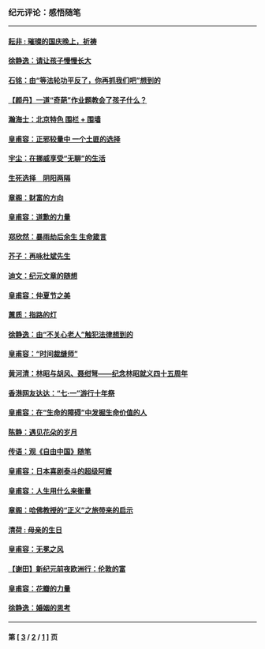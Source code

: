 ### 纪元评论：感悟随笔
---
#### [耘非 : 璀璨的国庆晚上，祈祷](../../pages/nsc1035/n3939615.md) 
#### [徐静逸：请让孩子慢慢长大](../../pages/nsc1035/n3938934.md) 
#### [石铭：由“等法轮功平反了，你再抓我们吧”想到的](../../pages/nsc1035/n3932014.md) 
#### [【颜丹】一道“奇葩”作业题教会了孩子什么？](../../pages/nsc1035/n3931311.md) 
#### [瀚海士：北京特色  围栏 + 围墙](../../pages/nsc1035/n3925206.md) 
#### [皇甫容：正邪较量中 一个土匪的选择](../../pages/nsc1035/n3923413.md) 
#### [宇尘：在挪威享受“无聊”的生活](../../pages/nsc1035/n3923271.md) 
#### [生死选择　阴阳两隔](../../pages/nsc1035/n3916967.md) 
#### [章阁：财富的方向](../../pages/nsc1035/n3916483.md) 
#### [皇甫容：道歉的力量](../../pages/nsc1035/n3916134.md) 
#### [郑欣然：暴雨劫后余生 生命箴言](../../pages/nsc1035/n3913228.md) 
#### [芥子：再咏杜斌先生](../../pages/nsc1035/n3912938.md) 
#### [迪文：纪元文章的随想](../../pages/nsc1035/n3912921.md) 
#### [皇甫容：仲夏节之美](../../pages/nsc1035/n3912245.md) 
#### [蕙质：指路的灯](../../pages/nsc1035/n3910281.md) 
#### [徐静逸：由“不关心老人”触犯法律想到的](../../pages/nsc1035/n3909654.md) 
#### [皇甫容：“时间裁缝师”](../../pages/nsc1035/n3909308.md) 
#### [黄河清：林昭与胡风、聂绀弩——纪念林昭就义四十五周年](../../pages/nsc1035/n3908982.md) 
#### [香港网友达达：“七‧一”游行十年祭](../../pages/nsc1035/n3908416.md) 
#### [皇甫容：在“生命的障碍”中发掘生命价值的人](../../pages/nsc1035/n3906100.md) 
#### [陈静：遇见花朵的岁月](../../pages/nsc1035/n3904366.md) 
#### [传语：观《自由中国》随笔](../../pages/nsc1035/n3904097.md) 
#### [皇甫容：日本喜剧泰斗的超级阿嬷](../../pages/nsc1035/n3903288.md) 
#### [皇甫容：人生用什么来衡量](../../pages/nsc1035/n3901758.md) 
#### [章阁：哈佛教授的“正义”之旅带来的启示](../../pages/nsc1035/n3901764.md) 
#### [清荷 : 母亲的生日](../../pages/nsc1035/n3900984.md) 
#### [皇甫容：无冕之风](../../pages/nsc1035/n3898344.md) 
#### [【谢田】新纪元前夜欧洲行：伦敦的富](../../pages/nsc1035/n3897794.md) 
#### [皇甫容：花瓣的力量](../../pages/nsc1035/n3897266.md) 
#### [徐静逸：婚姻的思考](../../pages/nsc1035/n3896396.md) 

---
#### 第 [ [3](./3.md) / [2](./2.md) / [1](./1.md) ] 页

